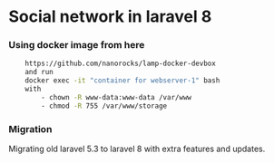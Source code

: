 # Social network in laravel 8

### Using docker image from here

```bash
	https://github.com/nanorocks/lamp-docker-devbox
	and run 
	docker exec -it "container for webserver-1" bash
	with 
		- chown -R www-data:www-data /var/www
		- chmod -R 755 /var/www/storage 
```

### Migration
Migrating old laravel 5.3 to laravel 8 with extra features and updates.


